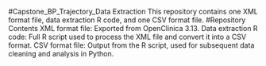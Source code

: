 #Capstone_BP_Trajectory_Data Extraction
This repository contains one XML format file, data extraction R code, and one CSV format file.
#Repository Contents
XML format file: Exported from OpenClinica 3.13.
Data extraction R code: Full R script used to process the XML file and convert it into a CSV format.
CSV format file: Output from the R script, used for subsequent data cleaning and analysis in Python.
